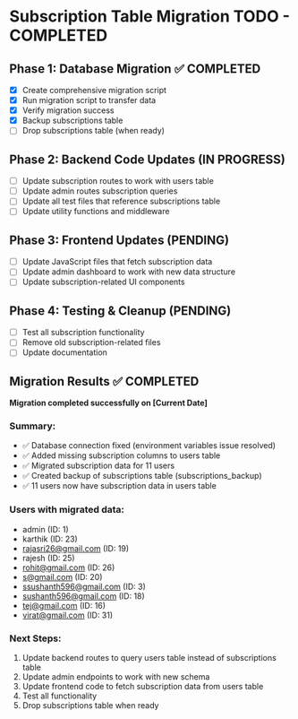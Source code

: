 # Subscription Table Migration TODO - COMPLETED

## Phase 1: Database Migration ✅ COMPLETED
- [x] Create comprehensive migration script
- [x] Run migration script to transfer data
- [x] Verify migration success
- [x] Backup subscriptions table
- [ ] Drop subscriptions table (when ready)

## Phase 2: Backend Code Updates (IN PROGRESS)
- [ ] Update subscription routes to work with users table
- [ ] Update admin routes subscription queries
- [ ] Update all test files that reference subscriptions table
- [ ] Update utility functions and middleware

## Phase 3: Frontend Updates (PENDING)
- [ ] Update JavaScript files that fetch subscription data
- [ ] Update admin dashboard to work with new data structure
- [ ] Update subscription-related UI components

## Phase 4: Testing & Cleanup (PENDING)
- [ ] Test all subscription functionality
- [ ] Remove old subscription-related files
- [ ] Update documentation

## Migration Results ✅ COMPLETED
**Migration completed successfully on [Current Date]**

### Summary:
- ✅ Database connection fixed (environment variables issue resolved)
- ✅ Added missing subscription columns to users table
- ✅ Migrated subscription data for 11 users
- ✅ Created backup of subscriptions table (subscriptions_backup)
- ✅ 11 users now have subscription data in users table

### Users with migrated data:
- admin (ID: 1)
- karthik (ID: 23)
- rajasri26@gmail.com (ID: 19)
- rajesh (ID: 25)
- rohit@gmail.com (ID: 26)
- s@gmail.com (ID: 20)
- ssushanth596@gmail.com (ID: 3)
- sushanth596@gmail.com (ID: 18)
- tej@gmail.com (ID: 16)
- virat@gmail.com (ID: 31)

### Next Steps:
1. Update backend routes to query users table instead of subscriptions table
2. Update admin endpoints to work with new schema
3. Update frontend code to fetch subscription data from users table
4. Test all functionality
5. Drop subscriptions table when ready
